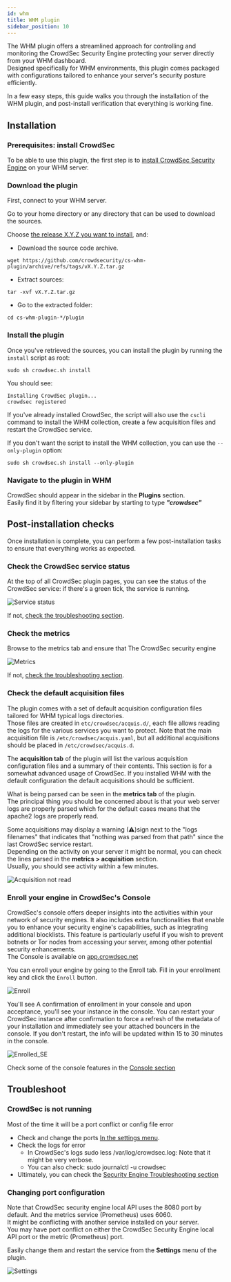 ```yaml
---
id: whm
title: WHM plugin
sidebar_position: 10
---
```


The WHM plugin offers a streamlined approach for controlling and monitoring the CrowdSec Security Engine protecting your server directly from your WHM dashboard.  
Designed specifically for WHM environments, this plugin comes packaged with configurations tailored to enhance your server's security posture efficiently.  

In a few easy steps, this guide walks you through the installation of the WHM plugin, and post-install verification that everything is working fine.

## Installation

### Prerequisites: install CrowdSec

To be able to use this plugin, the first step is to [install CrowdSec Security Engine](https://doc.crowdsec.net/docs/getting_started/install_crowdsec) on your WHM server.

### Download the plugin

First, connect to your WHM server.

Go to your home directory or any directory that can be used to download the sources.

Choose [the release X.Y.Z you want to install](https://github.com/crowdsecurity/cs-whm-plugin/releases),
and:

* Download the source code archive.


```shell
wget https://github.com/crowdsecurity/cs-whm-plugin/archive/refs/tags/vX.Y.Z.tar.gz
```

* Extract sources:

```shell
tar -xvf vX.Y.Z.tar.gz
``` 

* Go to the extracted folder:

```shell
cd cs-whm-plugin-*/plugin
``` 


### Install the plugin

Once you've retrieved the sources, you can install the plugin by running the `install` script as root:

```shell
sudo sh crowdsec.sh install
```

You should see:

```
Installing CrowdSec plugin...
crowdsec registered
```

If you've already installed CrowdSec, the script will also use the `cscli` command to install the WHM collection, create a few acquisition files and restart the CrowdSec service.

If you don't want the script to install the WHM collection, you can use the `--only-plugin` option:

```
sudo sh crowdsec.sh install --only-plugin
```


### Navigate to the plugin in WHM


CrowdSec should appear in the sidebar in the **Plugins** section.  
Easily find it by filtering your sidebar by starting to type ***"crowdsec"***


## Post-installation checks

Once installation is complete, you can perform a few post-installation tasks to ensure that everything works as expected.


### Check the CrowdSec service status

At the top of all CrowdSec plugin pages, you can see the status of the CrowdSec service: if there's a green tick, the service is running. 

![Service status](img/whm-service-status.png)

If not, [check the troubleshooting section](#crowdsec-is-not-running).

### Check the metrics

Browse to the metrics tab and ensure that The CrowdSec security engine 

![Metrics](img/whm-metrics.png)

If not, [check the troubleshooting section](#changing-port-configuration).

### Check the default acquisition files

The plugin comes with a set of default acquisition configuration files tailored for WHM typical logs directories.  
Those files are created in `etc/crowdsec/acquis.d/`, each file allows reading the logs for the various services you want to protect. 
Note that the main acquisition file is `/etc/crowdsec/acquis.yaml`, but all additional acquisitions should be placed in `/etc/crowdsec/acquis.d`.  

The **acquisition tab** of the plugin will list the various acquisition configuration files and a summary of their contents.
This section is for a somewhat advanced usage of CrowdSec. If you installed WHM with the default configuration the default acquisitions should be sufficient.

What is being parsed can be seen in the **metrics tab** of the plugin.  
The principal thing you should be concerned about is that your web server logs are properly parsed which for the default cases means that the apache2 logs are properly read.

Some acquisitions may display a warning (⚠)sign next to the "logs filenames" that indicates that "nothing was parsed from that path" since the last CrowdSec service restart.  
Depending on the activity on your server it might be normal, you can check the lines parsed in the **metrics > acquisition** section.  
Usually, you should see activity within a few minutes.

![Acquisition not read](img/whm-acquisition-not-read.png)

### Enroll your engine in CrowdSec's Console

CrowdSec's console offers deeper insights into the activities within your network of security engines. It also includes extra functionalities that enable you to enhance your security engine's capabilities, such as integrating additional blocklists. This feature is particularly useful if you wish to prevent botnets or Tor nodes from accessing your server, among other potential security enhancements.  
The Console is available on [app.crowdsec.net](https://app.crowdsec.net/)

You can enroll your engine by going to the Enroll tab.
Fill in your enrollment key and click the `Enroll` button.

![Enroll](img/whm-enroll.png)

You'll see A confirmation of enrollment in your console and upon acceptance, you'll see your instance in the console.
You can restart your CrowdSec instance after confirmation to force a refresh of the metadata of your installation and immediately see your attached bouncers in the console. If you don't restart, the info will be updated within 15 to 30 minutes in the console.

![Enrolled_SE](img/whm-console-example.png)

Check some of the console features in the [Console section](https://docs.crowdsec.net/docs/next/console/intro)

## Troubleshoot

### CrowdSec is not running

Most of the time it will be a port conflict or config file error
- Check and change the ports [In the settings menu](#changing-port-configuration).
- Check the logs for error
  - In CrowdSec's logs sudo less /var/log/crowdsec.log: Note that it might be very verbose.
  - You can also check:  sudo journalctl -u crowdsec
- Ultimately, you can check the [Security Engine Troubleshooting section](/u/troubleshooting/security_engine/)

### Changing port configuration

Note that CrowdSec security engine local API uses the 8080 port by default. And the metrics service (Prometheus) uses 6060.  
It might be conflicting with another service installed on your server.  
You may have port conflict on either the CrowdSec Security Engine local API port or the metric (Prometheus) port.  

Easily change them and restart the service from the **Settings** menu of the plugin.

![Settings](img/whm-settings.png)